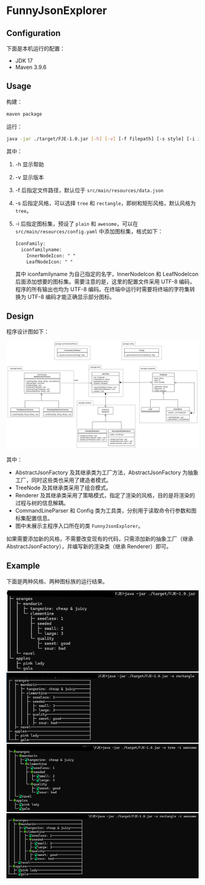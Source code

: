 # FunnyJsonExplorer

## Configuration

下面是本机运行的配置：

* JDK 17
* Maven 3.9.6

## Usage

构建：

```bash
maven package
```

运行：

```bash
java -jar ./target/FJE-1.0.jar [-h] [-v] [-f filepath] [-s style] [-i iconfamily]
```

其中：

1. -h 显示帮助

2. -v 显示版本

3. -f 后指定文件路径，默认位于 `src/main/resources/data.json`

4. -s 后指定风格，可以选择 `tree` 和 `rectangle`，即树和矩形风格，默认风格为 `tree`。

5. -i 后指定图标集，预设了 `plain` 和 `awesome`，可以在 `src/main/resources/config.yaml` 中添加图标集，格式如下：
   
   ```
   IconFamily:
     iconfamilyname:
       InnerNodeIcon: " "
       LeafNodeIcon: " "
   ```
   
   其中 iconfamilyname 为自己指定的名字，InnerNodeIcon 和 LeafNodeIcon 后面添加想要的图标集。需要注意的是，这里的配置文件采用 UTF-8 编码，程序的所有输出也均为 UTF-8 编码。在终端中运行时需要将终端的字符集转换为 UTF-8 编码才能正确显示部分图标。

## Design

程序设计图如下：

<img src="image/design.png"/>

其中：

* AbstractJsonFactory 及其继承类为工厂方法，AbstractJsonFactory 为抽象工厂，同时这些类也采用了建造者模式。
* TreeNode 及其继承类采用了组合模式。
* Renderer 及其继承类采用了策略模式，指定了渲染的风格，目的是将渲染的过程与树的信息解耦。
* CommandLineParser 和 Config 类为工具类，分别用于读取命令行参数和图标集配置信息。
* 图中未展示主程序入口所在的类 `FunnyJsonExplorer`。

如果需要添加新的风格，不需要改变现有的代码，只需添加新的抽象工厂（继承 AbstractJsonFactory），并编写新的渲染类（继承 Renderer）即可。

## Example

下面是两种风格、两种图标族的运行结果。

<span>
    <img src="image/config1.png"/>
    <img src="image/config2.png"/>
    <img src="image/config3.png"/>
    <img src="image/config4.png"/>
</span>
